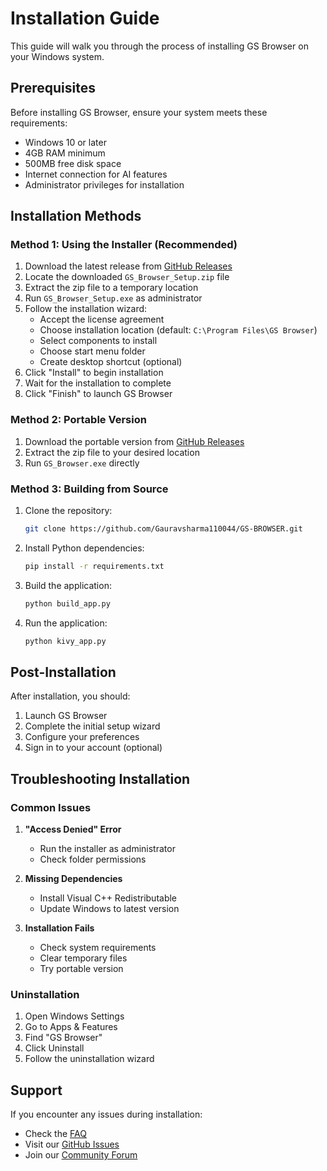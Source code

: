 # Installation Guide

This guide will walk you through the process of installing GS Browser on your Windows system.

## Prerequisites

Before installing GS Browser, ensure your system meets these requirements:

- Windows 10 or later
- 4GB RAM minimum
- 500MB free disk space
- Internet connection for AI features
- Administrator privileges for installation

## Installation Methods

### Method 1: Using the Installer (Recommended)

1. Download the latest release from [GitHub Releases](https://github.com/Gauravsharma110044/GS-BROWSER/releases)
2. Locate the downloaded `GS_Browser_Setup.zip` file
3. Extract the zip file to a temporary location
4. Run `GS_Browser_Setup.exe` as administrator
5. Follow the installation wizard:
   - Accept the license agreement
   - Choose installation location (default: `C:\Program Files\GS Browser`)
   - Select components to install
   - Choose start menu folder
   - Create desktop shortcut (optional)
6. Click "Install" to begin installation
7. Wait for the installation to complete
8. Click "Finish" to launch GS Browser

### Method 2: Portable Version

1. Download the portable version from [GitHub Releases](https://github.com/Gauravsharma110044/GS-BROWSER/releases)
2. Extract the zip file to your desired location
3. Run `GS_Browser.exe` directly

### Method 3: Building from Source

1. Clone the repository:
   ```bash
   git clone https://github.com/Gauravsharma110044/GS-BROWSER.git
   ```

2. Install Python dependencies:
   ```bash
   pip install -r requirements.txt
   ```

3. Build the application:
   ```bash
   python build_app.py
   ```

4. Run the application:
   ```bash
   python kivy_app.py
   ```

## Post-Installation

After installation, you should:

1. Launch GS Browser
2. Complete the initial setup wizard
3. Configure your preferences
4. Sign in to your account (optional)

## Troubleshooting Installation

### Common Issues

1. **"Access Denied" Error**
   - Run the installer as administrator
   - Check folder permissions

2. **Missing Dependencies**
   - Install Visual C++ Redistributable
   - Update Windows to latest version

3. **Installation Fails**
   - Check system requirements
   - Clear temporary files
   - Try portable version

### Uninstallation

1. Open Windows Settings
2. Go to Apps & Features
3. Find "GS Browser"
4. Click Uninstall
5. Follow the uninstallation wizard

## Support

If you encounter any issues during installation:

- Check the [FAQ](../docs/README.md#faq)
- Visit our [GitHub Issues](https://github.com/Gauravsharma110044/GS-BROWSER/issues)
- Join our [Community Forum](https://github.com/Gauravsharma110044/GS-BROWSER/discussions) 